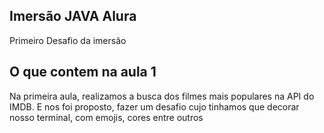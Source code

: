 ## Imersão JAVA Alura

Primeiro Desafio da imersão 

## O que contem na aula 1

Na primeira aula, realizamos a busca dos filmes mais populares na API do IMDB. 
E nos foi proposto, fazer um desafio cujo tinhamos que decorar nosso terminal, com emojis, cores entre outros
